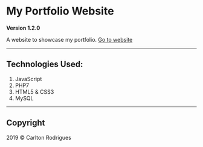 # My Portfolio Website

**Version 1.2.0**

A website to showcase my portfolio. [Go to website](https://www.carltonrodrigues.com)

---

## Technologies Used:
1. JavaScript
2. PHP7
3. HTML5 & CSS3
4. MySQL
---

## Copyright

2019 &copy; Carlton Rodrigues
